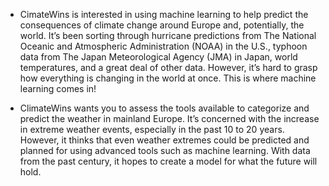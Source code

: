 - CimateWins is interested in using machine learning to help predict the consequences of climate
change around Europe and, potentially, the world. It’s been sorting through hurricane predictions
from The National Oceanic and Atmospheric Administration (NOAA) in the U.S., typhoon data
from The Japan Meteorological Agency (JMA) in Japan, world temperatures, and a great deal of
other data. However, it’s hard to grasp how everything is changing in the world at once. This is
where machine learning comes in!

- ClimateWins wants you to assess the tools available to categorize and predict the weather in
mainland Europe. It’s concerned with the increase in extreme weather events, especially in the
past 10 to 20 years. However, it thinks that even weather extremes could be predicted and
planned for using advanced tools such as machine learning. With data from the past century, it
hopes to create a model for what the future will hold.
